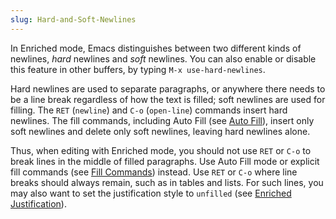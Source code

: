 ```yaml
---
slug: Hard-and-Soft-Newlines
---
```


In Enriched mode, Emacs distinguishes between two different kinds of newlines, *hard* newlines and *soft* newlines. You can also enable or disable this feature in other buffers, by typing `M-x use-hard-newlines`.

Hard newlines are used to separate paragraphs, or anywhere there needs to be a line break regardless of how the text is filled; soft newlines are used for filling. The `RET` (`newline`) and `C-o` (`open-line`) commands insert hard newlines. The fill commands, including Auto Fill (see [Auto Fill](/docs/emacs/Auto-Fill)), insert only soft newlines and delete only soft newlines, leaving hard newlines alone.

Thus, when editing with Enriched mode, you should not use `RET` or `C-o` to break lines in the middle of filled paragraphs. Use Auto Fill mode or explicit fill commands (see [Fill Commands](/docs/emacs/Fill-Commands)) instead. Use `RET` or `C-o` where line breaks should always remain, such as in tables and lists. For such lines, you may also want to set the justification style to `unfilled` (see [Enriched Justification](/docs/emacs/Enriched-Justification)).
